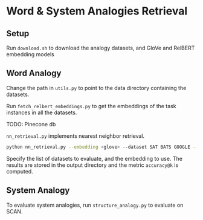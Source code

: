 # Word & System Analogies Retrieval

## Setup
Run ```download.sh``` to download the analogy datasets, and GloVe and RelBERT embedding models

## Word Analogy
Change the path in ```utils.py``` to point to the data directory containing the datasets.

Run ```fetch_relbert_embeddings.py``` to  get the embeddings of the task instances in all the datasets.

TODO: Pinecone db

```nn_retrieval.py``` implements nearest neighbor retrieval. 

```bash
python nn_retrieval.py --embedding <glove> --dataset SAT BATS GOOGLE --output_dir <results>
```
Specify the list of datasets to evaluate, and the embedding to use. The results are stored in the output directory and the metric ```accuracy@k``` is computed.

## System Analogy
To evaluate system analogies, run ```structure_analogy.py``` to evaluate on SCAN.